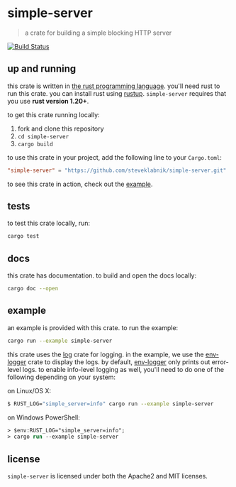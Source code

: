 # simple-server

> a crate for building a simple blocking HTTP server

[![Build Status](https://travis-ci.org/steveklabnik/simple-server.svg?branch=master)](https://travis-ci.org/steveklabnik/simple-server)

## up and running

this crate is written in [the rust programming language]. you'll need rust to run
this crate. you can install rust using [rustup]. `simple-server` requires that you
use **rust version 1.20+**.

to get this crate running locally:

1. fork and clone this repository
2. `cd simple-server`
3. `cargo build`

to use this crate in your project, add the following line to your `Cargo.toml`:

```toml
"simple-server" = "https://github.com/steveklabnik/simple-server.git"
```

to see this crate in action, check out the [example].

[the rust programming language]: https://www.rust-lang.org
[rustup]: https://www.rustup.rs/
[example]: #example

## tests

to test this crate locally, run:

```bash
cargo test
```

## docs

this crate has documentation. to build and open the docs locally:

```bash
cargo doc --open
```

## example

an example is provided with this crate. to run the example:

```bash
cargo run --example simple-server
```

this crate uses the [log] crate for logging. in the example, we use the
[env-logger] crate to display the logs. by default, [env-logger] only
prints out error-level logs. to enable info-level logging as well, you'll
need to do one of the following depending on your system:

on Linux/OS X:

```bash
$ RUST_LOG="simple_server=info" cargo run --example simple-server
```

on Windows PowerShell:

```ps
> $env:RUST_LOG="simple_server=info";
> cargo run --example simple-server
```

[log]: https://crates.io/crates/log
[env-logger]: https://crates.io/crates/env-logger

## license

`simple-server` is licensed under both the Apache2 and MIT licenses.
